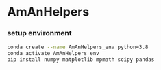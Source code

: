 # AmAnHelpers

### setup environment
```sh
conda create --name AmAnHelpers_env python=3.8
conda activate AmAnHelpers_env
pip install numpy matplotlib mpmath scipy pandas
```